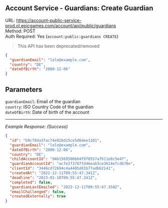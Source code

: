 ## Account Service - Guardians: Create Guardian

URL: https://account-public-service-prod.ol.epicgames.com/account/api/public/guardians \
Method: POST \
Auth Required: Yes (`account:public:guardians CREATE`)

> This API has been deprecated/removed

```json
{
  "guardianEmail": "lele@example.com",
  "country": "DE",
  "dateOfBirth": "2000-12-06"
}
```

## Parameters

`guardianEmail`: Email of the guardian <br/>
`country`: ISO Country Code of the guardian <br/>
`dateOfBirth`: Date of birth of the account

---

_Example Response: (Success)_

```json
{
  "id": "b9cf8da3fac74e92bd15ce5d6dee1101",
  "guardianEmail": "lele@example.com",
  "dateOfBirth": "2000-12-06",
  "country": "DE",
  "childAccountId": "94b1569506b04f9f8557af611e8c5e47",
  "guardianAccountId": "acfe2f3787fd46eab3ce3614efcdb70e",
  "clientId": "3446cd72694c4a4485d81b77adbb2141",
  "createdAt": "2022-12-11T09:55:47.341Z",
  "deadline": "2023-01-10T09:55:47.341Z",
  "completed": false,
  "guardianLastEmailed": "2022-12-11T09:55:47.350Z",
  "emailChallenged": false,
  "createdExternally": true
}
```
